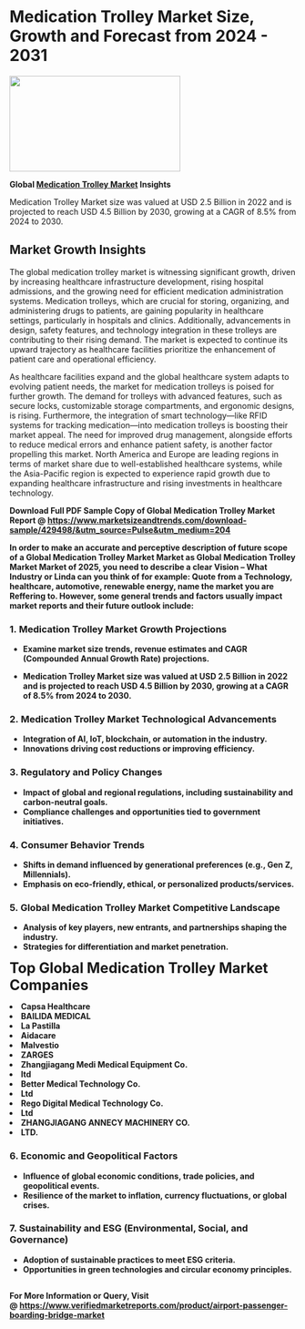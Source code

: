 <H1>Medication Trolley Market Size, Growth and Forecast from 2024 - 2031</H1><img class="aligncenter size-medium wp-image-584254" src="https://thirdeyenews.in/wp-content/uploads/2024/09/Global-Market-Research-300x168.jpeg" alt="" width="300" height="168" /><p><strong>Global&nbsp;<a href="https://www.marketsizeandtrends.com/download-sample/429498/&amp;utm_source=Pulse&amp;utm_medium=204">Medication Trolley Market</a> Insights</strong></p><p>Medication Trolley Market size was valued at USD 2.5 Billion in 2022 and is projected to reach USD 4.5 Billion by 2030, growing at a CAGR of 8.5% from 2024 to 2030.</p><p><h2>Market Growth Insights</h2> <p>The global medication trolley market is witnessing significant growth, driven by increasing healthcare infrastructure development, rising hospital admissions, and the growing need for efficient medication administration systems. Medication trolleys, which are crucial for storing, organizing, and administering drugs to patients, are gaining popularity in healthcare settings, particularly in hospitals and clinics. Additionally, advancements in design, safety features, and technology integration in these trolleys are contributing to their rising demand. The market is expected to continue its upward trajectory as healthcare facilities prioritize the enhancement of patient care and operational efficiency.</p> <p><strong></strong></p> <p>As healthcare facilities expand and the global healthcare system adapts to evolving patient needs, the market for medication trolleys is poised for further growth. The demand for trolleys with advanced features, such as secure locks, customizable storage compartments, and ergonomic designs, is rising. Furthermore, the integration of smart technology—like RFID systems for tracking medication—into medication trolleys is boosting their market appeal. The need for improved drug management, alongside efforts to reduce medical errors and enhance patient safety, is another factor propelling this market. North America and Europe are leading regions in terms of market share due to well-established healthcare systems, while the Asia-Pacific region is expected to experience rapid growth due to expanding healthcare infrastructure and rising investments in healthcare technology.</p> <p><strong></p><p><span class=""><strong>Download Full PDF Sample Copy of Global Medication Trolley Market Report</strong> @ <a href="https://www.marketsizeandtrends.com/download-sample/429498/&amp;utm_source=Pulse&amp;utm_medium=204" target="_blank">https://www.marketsizeandtrends.com/download-sample/429498/&amp;utm_source=Pulse&amp;utm_medium=204</a></span></p><p>In order to make an accurate and perceptive description of future scope of a Global&nbsp;Medication Trolley Market Market as Global&nbsp;Medication Trolley Market Market of 2025, you need to describe a clear Vision &ndash; What Industry or Linda can you think of for example: Quote from a Technology, healthcare, automotive, renewable energy, name the market you are Reffering to. However, some general trends and factors usually impact market reports and their future outlook include:</p><h3>1.&nbsp;<strong>Medication Trolley Market Growth Projections</strong></h3><ul><li>Examine market size trends, revenue estimates and CAGR (Compounded Annual Growth Rate) projections.</li><li><p>Medication Trolley Market size was valued at USD 2.5 Billion in 2022 and is projected to reach USD 4.5 Billion by 2030, growing at a CAGR of 8.5% from 2024 to 2030.</p></li></ul><h3>2.&nbsp;<strong>Medication Trolley Market Technological Advancements</strong></h3><ul><li>Integration of AI, IoT, blockchain, or automation in the industry.</li><li>Innovations driving cost reductions or improving efficiency.</li></ul><h3>3.&nbsp;<strong>Regulatory and Policy Changes</strong></h3><ul><li>Impact of global and regional regulations, including sustainability and carbon-neutral goals.</li><li>Compliance challenges and opportunities tied to government initiatives.</li></ul><h3>4.&nbsp;<strong>Consumer Behavior Trends</strong></h3><ul><li>Shifts in demand influenced by generational preferences (e.g., Gen Z, Millennials).</li><li>Emphasis on eco-friendly, ethical, or personalized products/services.</li></ul><h3>5.&nbsp;<strong>Global Medication Trolley Market Competitive Landscape</strong></h3><ul><li>Analysis of key players, new entrants, and partnerships shaping the industry.</li><li>Strategies for differentiation and market penetration.</li></ul><p data-pm-slice="1 1 []"><span style="color: inherit; font-family: inherit; font-size: 25px;">Top Global Medication Trolley Market Companies</span></p><div class="" data-test-id=""><p><li>Capsa Healthcare</li><li> BAILIDA MEDICAL</li><li> La Pastilla</li><li> Aidacare</li><li> Malvestio</li><li> ZARGES</li><li> Zhangjiagang Medi Medical Equipment Co.</li><li>ltd</li><li> Better Medical Technology Co.</li><li> Ltd</li><li> Rego Digital Medical Technology Co.</li><li> Ltd</li><li> ZHANGJIAGANG ANNECY MACHINERY CO.</li><li>LTD.</li></p></div><h3>6.&nbsp;<strong>Economic and Geopolitical Factors</strong></h3><ul><li>Influence of global economic conditions, trade policies, and geopolitical events.</li><li>Resilience of the market to inflation, currency fluctuations, or global crises.</li></ul><h3>7.&nbsp;<strong>Sustainability and ESG (Environmental, Social, and Governance)</strong></h3><ul><li>Adoption of sustainable practices to meet ESG criteria.</li><li>Opportunities in green technologies and circular economy principles.</li></ul><h2><strong style="font-size: 14px;">For More Information or Query, Visit @&nbsp;</strong><a style="background-color: #ffffff; font-size: 14px;" href="https://www.marketsizeandtrends.com/report/medication-trolley-market/" target="_blank">https://www.verifiedmarketreports.com/product/airport-passenger-boarding-bridge-market</a></h2>
